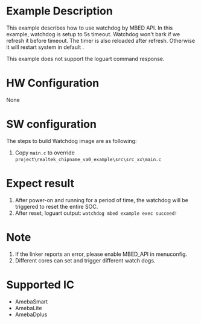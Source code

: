 # Example Description
This example describes how to use watchdog by MBED API. In this example, watchdog is setup to 5s timeout. Watchdog won't bark if we refresh it before timeout. The timer is also reloaded after refresh. Otherwise it will restart system in default .

This example does not support the loguart command response.

# HW Configuration
None

# SW configuration
The steps to build Watchdog image are as following:
1. Copy `main.c` to override `project\realtek_chipname_va0_example\src\src_xx\main.c`

# Expect result
1. After power-on and running for a period of time, the watchdog will be triggered to reset the entire SOC.
2. After reset, loguart output: `watchdog mbed example exec succeed!`

# Note
1. If the linker reports an error, please enable MBED_API in menuconfig.
2. Different cores can set and trigger different watch dogs.

# Supported IC
* AmebaSmart
* AmebaLite
* AmebaDplus
